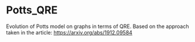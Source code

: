 # Potts_QRE
Evolution of Potts model on graphs in terms of QRE.
Based on the approach taken in the article: https://arxiv.org/abs/1912.09584
